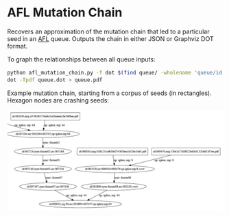 # AFL Mutation Chain

Recovers an approximation of the mutation chain that led to a particular seed in
an [AFL](http://lcamtuf.coredump.cx/afl/) queue.  Outputs the chain in either
JSON or Graphviz DOT format.

To graph the relationships between all queue inputs:

```bash
python afl_mutation_chain.py -f dot $(find queue/ -wholename 'queue/id:*') > queue.dot
dot -Tpdf queue.dot > queue.pdf
```

Example mutation chain, starting from a corpus of seeds (in rectangles).
Hexagon nodes are crashing seeds:

![mutation chain example](etc/mutate_chain_example.png "mutation chain example")
